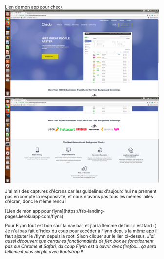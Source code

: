 [Lien de mon app pour check](https://fab-landing-pages.herokuapp.com/)
![Screenshot](checkr.png) <br>
![Screenshot](checkr2.png)
<p>J'ai mis des captures d'écrans car les guidelines d'aujourd'hui ne prennent pas en compte la responsivité, et nous n'avons pas tous les mêmes tailes d'écran, donc le même rendu !</p>
[Lien de mon app pour flynn](https://fab-landing-pages.herokuapp.com/flynn)
<p>Pour Flynn tout est bon sauf la nav bar, et j'ai la flemme de finir il est tard :( Je n'ai pas fait d'index du coup pour accéder à Flynn depuis la même app il faut ajouter le /flynn depuis la root. Sinon cliquer sur le lien ci-dessus. <em>J'ai aussi découvert que certaines fonctionnalités de flex box ne fonctionnent pas sur Chrome et Safari, du coup Flynn est à ouvrir avec firefox... ça sera tellement plus simple avec Bootstrap !!</em></p>
